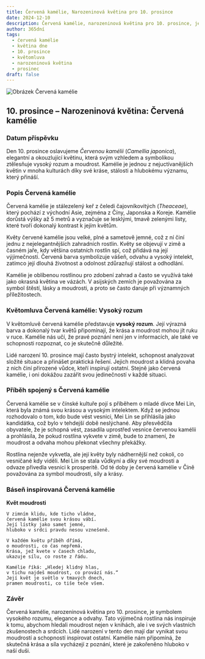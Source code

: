 ```yaml
---
title: Červená kamélie, Narozeninová květina pro 10. prosince
date: 2024-12-10
description: Červená kamélie, narozeninová květina pro 10. prosince, je symbolem Vysoký rozum. Objevte její jedinečný význam, fascinující příběhy a poezii, která oslavuje její krásu.
author: 365dní
tags:
  - červená kamélie
  - květina dne
  - 10. prosince
  - květomluva
  - narozeninová květina
  - prosinec
draft: false
---
```


![Obrázek Červená kamélie](https://cdn.pixabay.com/photo/2019/03/03/16/13/camellia-4032179_1280.jpg#center)


## 10. prosince – Narozeninová květina: Červená kamélie

### Datum příspěvku

Den 10. prosince oslavujeme _Červenou kamélii_ (_Camellia japonica_), elegantní a okouzlující květinu, která svým vzhledem a symbolikou ztělesňuje vysoký rozum a moudrost. Kamélie je jednou z nejuctívanějších květin v mnoha kulturách díky své kráse, stálosti a hlubokému významu, který přináší.

### Popis Červená kamélie

Červená kamélie je stálezelený keř z čeledi čajovníkovitých (_Theaceae_), který pochází z východní Asie, zejména z Číny, Japonska a Koreje. Kamélie dorůstá výšky až 5 metrů a vyznačuje se lesklými, tmavě zelenými listy, které tvoří dokonalý kontrast k jejím květům.

Květy červené kamélie jsou velké, plné a sametově jemné, což z ní činí jednu z nejelegantnějších zahradních rostlin. Květy se objevují v zimě a časném jaře, kdy většina ostatních rostlin spí, což přidává na její výjimečnosti. Červená barva symbolizuje vášeň, odvahu a vysoký intelekt, zatímco její dlouhá životnost a odolnost zdůrazňují stálost a odhodlání.

Kamélie je oblíbenou rostlinou pro zdobení zahrad a často se využívá také jako okrasná květina ve vázách. V asijských zemích je považována za symbol štěstí, lásky a moudrosti, a proto se často daruje při významných příležitostech.

### Květomluva Červená kamélie: Vysoký rozum

V květomluvě červená kamélie představuje **vysoký rozum**. Její výrazná barva a dokonalý tvar květů připomínají, že krása a moudrost mohou jít ruku v ruce. Kamélie nás učí, že pravé poznání není jen v informacích, ale také ve schopnosti rozpoznat, co je skutečně důležité.

Lidé narození 10. prosince mají často bystrý intelekt, schopnost analyzovat složité situace a přinášet praktická řešení. Jejich moudrost a klidná povaha z nich činí přirozené vůdce, kteří inspirují ostatní. Stejně jako červená kamélie, i oni dokážou zazářit svou jedinečností v každé situaci.

### Příběh spojený s Červená kamélie

Červená kamélie se v čínské kultuře pojí s příběhem o mladé dívce Mei Lin, která byla známá svou krásou a vysokým intelektem. Když se jednou rozhodovalo o tom, kdo bude vést vesnici, Mei Lin se přihlásila jako kandidátka, což bylo v tehdejší době neslýchané. Aby přesvědčila obyvatele, že je schopná vést, zasadila uprostřed vesnice červenou kamélii a prohlásila, že pokud rostlina vykvete v zimě, bude to znamení, že moudrost a odvaha mohou překonat všechny překážky.

Rostlina nejenže vykvetla, ale její květy byly nádhernější než cokoli, co vesničané kdy viděli. Mei Lin se stala vůdkyní a díky své moudrosti a odvaze přivedla vesnici k prosperitě. Od té doby je červená kamélie v Číně považována za symbol moudrosti, síly a krásy.

### Báseň inspirovaná Červená kamélie

**Květ moudrosti**

```
V zimním klidu, kde ticho vládne,  
červená kamélie svou krásou vábí.  
Její lístky jako samet jemné,  
hluboko v srdci pravdu nesou vznešeně.  

V každém květu příběh dřímá,  
o moudrosti, co čas nepřemá.  
Krása, jež kvete v časech chladu,  
ukazuje sílu, co roste z řádu.  

Kamélie říká: „Hledej klidný hlas,  
v tichu najdeš moudrost, co provází nás.“  
Její květ je světlo v tmavých dnech,  
pramen moudrosti, co tiše teče všem.  
```

### Závěr

Červená kamélie, narozeninová květina pro 10. prosince, je symbolem vysokého rozumu, elegance a odvahy. Tato výjimečná rostlina nás inspiruje k tomu, abychom hledali moudrost nejen v knihách, ale i ve svých vlastních zkušenostech a srdcích. Lidé narození v tento den mají dar vynikat svou moudrostí a schopností inspirovat ostatní. Kamélie nám připomíná, že skutečná krása a síla vycházejí z poznání, které je zakořeněno hluboko v naší duši.